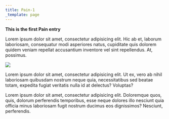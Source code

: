 ```yaml
---
title: Pain-1
_template: page
---
```

<p><strong>This is the first Pain entry</strong></p>

Lorem ipsum dolor sit amet, consectetur adipisicing elit. Hic ab et, laborum laboriosam, consequatur modi asperiores natus, cupiditate quis dolorem quidem veniam repellat accusantium inventore vel sint repellendus. At, possimus.

<img src="http://placekitten.com/800/640" />

Lorem ipsum dolor sit amet, consectetur adipisicing elit. Ut ex, vero ab nihil laboriosam quibusdam nostrum neque quia, necessitatibus sed beatae totam, expedita fugiat veritatis nulla id at delectus? Voluptas?

Lorem ipsum dolor sit amet, consectetur adipisicing elit. Doloremque quos, quis, dolorum perferendis temporibus, esse neque dolores illo nesciunt quia officia minus laboriosam fugit nostrum ducimus eos dignissimos? Nesciunt, perferendis.